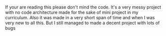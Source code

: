 If your are reading this please don't mind the code. It's a very messy project with no code architecture made for the sake of mini project in my curriculum. Also it was made in a very short span of time and when I was very new to all this. But I still managed to made a decent project with lots of bugs
